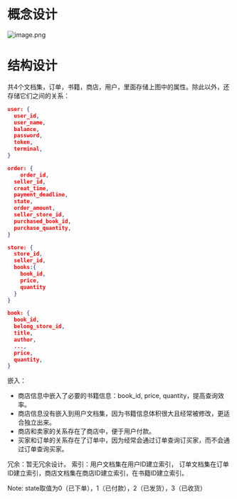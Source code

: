 # 概念设计
![image.png](https://cdn.nlark.com/yuque/0/2023/png/34343420/1697977048969-639c0f11-f734-425a-a76c-4d4e4ed9be86.png#averageHue=%23fbfaf8&clientId=uab65b544-58f0-4&from=paste&height=511&id=u910e226d&originHeight=766&originWidth=941&originalType=binary&ratio=1.5&rotation=0&showTitle=false&size=110609&status=done&style=none&taskId=u2be2c219-6fbd-4a4a-b75b-35873855616&title=&width=627.3333333333334)
# 结构设计
共4个文档集，订单，书籍，商店，用户，里面存储上图中的属性。除此以外，还存储它们之间的关系：
```json
user: {
  user_id,
  user_name,
  balance,
  password,
  token,
  terminal,
}

order: {
	order_id,
  seller_id,
  creat_time,
  payment_deadline,
  state,
  order_amount,
  seller_store_id,
  purchased_book_id,
  purchase_quantity,
}

store: {
  store_id,
  seller_id,
  books:{
    book_id,
    price,
    quantity
  }
}

book: {
  book_id,
  belong_store_id,
  title,
  author,
  ...,
  price,
  quantity,
} 
```
嵌入：

- 商店信息中嵌入了必要的书籍信息：book_id, price, quantity，提高查询效率。
- 商店信息没有嵌入到用户文档集，因为书籍信息体积很大且经常被修改，更适合独立出来。
- 商店和卖家的关系存在了商店中，便于用户付款。
- 买家和订单的关系存在了订单中，因为经常会通过订单查询订买家，而不会通过订单查询买家。

冗余：暂无冗余设计。
索引：用户文档集在用户ID建立索引， 订单文档集在订单ID建立索引，商店文档集在商店ID建立索引，在书籍ID建立索引。

Note: state取值为0（已下单），1（已付款），2（已发货），3（已收货）